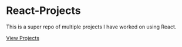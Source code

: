 # React-Projects
This is a super repo of multiple projects I have worked on using React.

[View Projects](https://sri-go.github.io/React-Projects/)
